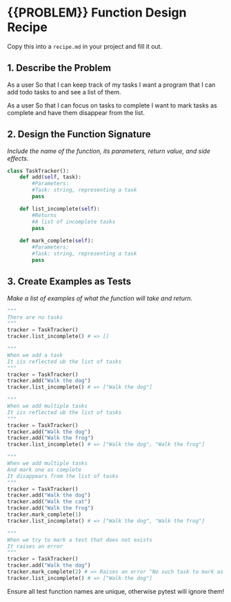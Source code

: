# {{PROBLEM}} Function Design Recipe

Copy this into a `recipe.md` in your project and fill it out.

## 1. Describe the Problem

As a user
So that I can keep track of my tasks
I want a program that I can add todo tasks to and see a list of them.

As a user
So that I can focus on tasks to complete
I want to mark tasks as complete and have them disappear from the list.

## 2. Design the Function Signature

_Include the name of the function, its parameters, return value, and side effects._

```python
class TaskTracker():
    def add(self, task):
        #Parameters:
        #Task: string, representing a task
        pass

    def list_incomplete(self):
        #Returns
        #A list of incomplete tasks
        pass
    
    def mark_complete(self):
        #Parameters:
        #Task: string, representing a task
        pass

```

## 3. Create Examples as Tests

_Make a list of examples of what the function will take and return._

```python
"""
There are no tasks
"""
tracker = TaskTracker()
tracker.list_incomplete() # => []

"""
When we add a task 
It iis reflected ub the list of tasks
"""
tracker = TaskTracker()
tracker.add("Walk the dog")
tracker.list_incomplete() # => ["Walk the dog"]

"""
When we add multiple tasks
It iis reflected ub the list of tasks
"""
tracker = TaskTracker()
tracker.add("Walk the dog")
tracker.add("Walk the frog")
tracker.list_incomplete() # => ["Walk the dog", "Walk the frog"]

"""
When we add multiple tasks
And mark one as complete
It disappears from the list of tasks
"""
tracker = TaskTracker()
tracker.add("Walk the dog")
tracker.add("Walk the cat")
tracker.add("Walk the frog")
tracker.mark_complete(1)
tracker.list_incomplete() # => ["Walk the dog", "Walk the frog"]

"""
When we try to mark a test that does not exists
It raises an error
"""
tracker = TaskTracker()
tracker.add("Walk the dog")
tracker.mark_complete(2) # => Raises an error "No such task to mark as completed"
tracker.list_incomplete() # => ["Walk the dog"]

```

Ensure all test function names are unique, otherwise pytest will ignore them!